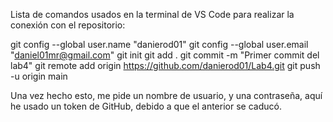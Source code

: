Lista de comandos usados en la terminal de VS Code para realizar la conexión con el repositorio:

git config --global user.name "danierod01"
git config --global user.email "daniel01mr@gmail.com"
git init
git add .
git commit -m "Primer commit del lab4"
git remote add origin https://github.com/danierod01/Lab4.git
git push -u origin main

Una vez hecho esto, me pide un nombre de usuario, y una contraseña, aquí he usado un token de GitHub, debido a que el anterior se caducó.

